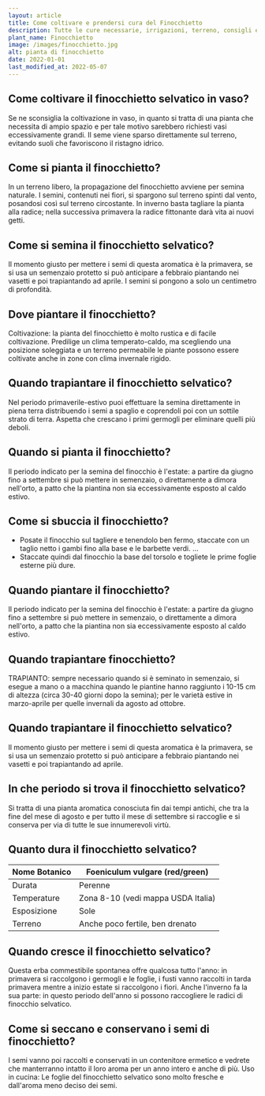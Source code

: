 ```yaml
---
layout: article
title: Come coltivare e prendersi cura del Finocchietto
description: Tutte le cure necessarie, irrigazioni, terreno, consigli e molto altro sulla coltivazione del Finocchietto
plant_name: Finocchietto
image: /images/finocchietto.jpg
alt: pianta di finocchietto
date: 2022-01-01
last_modified_at: 2022-05-07
---
```


## Come coltivare il finocchietto selvatico in vaso?

Se ne sconsiglia la coltivazione in vaso, in quanto si tratta di una pianta che necessita di ampio spazio e per tale motivo sarebbero richiesti vasi eccessivamente grandi. Il seme viene sparso direttamente sul terreno, evitando suoli che favoriscono il ristagno idrico.

## Come si pianta il finocchietto?

In un terreno libero, la propagazione del finocchietto avviene per semina naturale. I semini, contenuti nei fiori, si spargono sul terreno spinti dal vento, posandosi così sul terreno circostante. In inverno basta tagliare la pianta alla radice; nella successiva primavera la radice fittonante darà vita ai nuovi getti.

## Come si semina il finocchietto selvatico?

 Il momento giusto per mettere i semi di questa aromatica è la primavera, se si usa un semenzaio protetto si può anticipare a febbraio piantando nei vasetti e poi trapiantando ad aprile. I semini si pongono a solo un centimetro di profondità.

## Dove piantare il finocchietto?

Coltivazione: la pianta del finocchietto è molto rustica e di facile coltivazione. Predilige un clima temperato-caldo, ma scegliendo una posizione soleggiata e un terreno permeabile le piante possono essere coltivate anche in zone con clima invernale rigido.

## Quando trapiantare il finocchietto selvatico?

 Nel periodo primaverile-estivo puoi effettuare la semina direttamente in piena terra distribuendo i semi a spaglio e coprendoli poi con un sottile strato di terra. Aspetta che crescano i primi germogli per eliminare quelli più deboli.

## Quando si pianta il finocchietto?

Il periodo indicato per la semina del finocchio è l'estate: a partire da giugno fino a settembre si può mettere in semenzaio, o direttamente a dimora nell'orto, a patto che la piantina non sia eccessivamente esposto al caldo estivo.

## Come si sbuccia il finocchietto?

- Posate il finocchio sul tagliere e tenendolo ben fermo, staccate con un taglio netto i gambi fino alla base e le barbette verdi. ...
- Staccate quindi dal finocchio la base del torsolo e togliete le prime foglie esterne più dure.

## Quando piantare il finocchietto?

 Il periodo indicato per la semina del finocchio è l'estate: a partire da giugno fino a settembre si può mettere in semenzaio, o direttamente a dimora nell'orto, a patto che la piantina non sia eccessivamente esposto al caldo estivo.

## Quando trapiantare finocchietto?

TRAPIANTO: sempre necessario quando si è seminato in semenzaio, si esegue a mano o a macchina quando le piantine hanno raggiunto i 10-15 cm di altezza (circa 30-40 giorni dopo la semina); per le varietà estive in marzo-aprile per quelle invernali da agosto ad ottobre.

## Quando trapiantare il finocchietto selvatico?

 Il momento giusto per mettere i semi di questa aromatica è la primavera, se si usa un semenzaio protetto si può anticipare a febbraio piantando nei vasetti e poi trapiantando ad aprile.

## In che periodo si trova il finocchietto selvatico?

Si tratta di una pianta aromatica conosciuta fin dai tempi antichi, che tra la fine del mese di agosto e per tutto il mese di settembre si raccoglie e si conserva per via di tutte le sue innumerevoli virtù.

## Quanto dura il finocchietto selvatico?

|Nome Botanico|    Foeniculum vulgare (red/green)|
|-------------|----------------------------------|
|       Durata|                           Perenne|
|  Temperature|Zona 8-10 (vedi mappa USDA Italia)|
|  Esposizione|                              Sole|
|      Terreno|   Anche poco fertile, ben drenato|

## Quando cresce il finocchietto selvatico?

Questa erba commestibile spontanea offre qualcosa tutto l'anno: in primavera si raccolgono i germogli e le foglie, i fusti vanno raccolti in tarda primavera mentre a inizio estate si raccolgono i fiori. Anche l'inverno fa la sua parte: in questo periodo dell'anno si possono raccogliere le radici di finocchio selvatico.

## Come si seccano e conservano i semi di finocchietto?

I semi vanno poi raccolti e conservati in un contenitore ermetico e vedrete che manterranno intatto il loro aroma per un anno intero e anche di più. Uso in cucina: Le foglie del finocchietto selvatico sono molto fresche e dall'aroma meno deciso dei semi.

